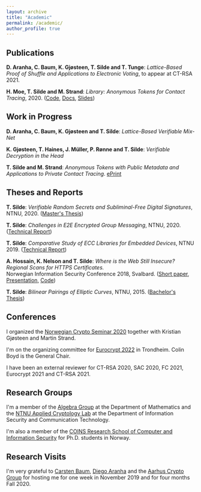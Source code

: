 ```yaml
---
layout: archive
title: "Academic"
permalink: /academic/
author_profile: true
---
```


## Publications

**D. Aranha, C. Baum, K. Gjøsteen, T. Silde and T. Tunge**: _Lattice-Based Proof of Shuffle and Applications to Electronic Voting_, to appear at CT-RSA 2021.

**H. Moe, T. Silde and M. Strand**: _Library: Anonymous Tokens for Contact Tracing_, 2020. ([Code](https://github.com/HenrikWM/anonymous-tokens),
[Docs](https://github.com/HenrikWM/anonymous-tokens/wiki), [Slides](https://tjerandsilde.no/files/Anonym-Smittesporing.pdf))

## Work in Progress

**D. Aranha, C. Baum, K. Gjøsteen and T. Silde**: _Lattice-Based Verifiable Mix-Net_

**K. Gjøsteen, T. Haines, J. Müller, P. Rønne and T. Silde**: _Verifiable Decryption in the Head_

**T. Silde and M. Strand**: _Anonymous Tokens with Public Metadata and Applications to Private Contact Tracing_. [ePrint](https://eprint.iacr.org/2021/203.pdf)

## Theses and Reports

**T. Silde**: _Verifiable Random Secrets and Subliminal-Free Digital Signatures_, NTNU, 2020. ([Master's Thesis](https://tjerandsilde.no/files/Master_Thesis.pdf))

**T. Silde**: _Challenges in E2E Encrypted Group Messaging_, NTNU, 2020. ([Technical Report](https://tjerandsilde.no/files/GroupMessagingReport.pdf))

**T. Silde**: _Comparative Study of ECC Libraries for Embedded Devices_, NTNU 2019. ([Technical Report](https://tjerandsilde.no/files/Comparative-Study-of-ECC-Libraries-for-Embedded-Devices.pdf))

**A. Hossain, K. Nelson and T. Silde**: _Where is the Web Still Insecure? Regional Scans for HTTPS Certificates._  
Norwegian Information Security Conference 2018, Svalbard. ([Short paper](https://tjerandsilde.no/files/Where_is_the_web_still_insecure__Regional_scans_for_HTTPS_certificates.pdf), [Presentation](https://tjerandsilde.no/files/NISK_presentation.pdf), [Code](https://github.com/tjesi/security-scan))

**T. Silde**: _Bilinear Pairings of Elliptic Curves_, NTNU, 2015. ([Bachelor's Thesis](https://tjerandsilde.no/files/Bachelor_Thesis.pdf))

## Conferences
I organized the [Norwegian Crypto Seminar 2020](https://wiki.math.ntnu.no/nks/nks20) together with Kristian Gjøsteen and Martin Strand.

I'm on the organizing committee for [Eurocrypt 2022](https://eurocrypt.iacr.org/2022) in Trondheim. Colin Boyd is the General Chair.

 I have been an external reviewer for CT-RSA 2020, SAC 2020, FC 2021, Eurocrypt 2021 and CT-RSA 2021.

## Research Groups
I'm a member of the [Algebra Group](https://www.ntnu.edu/imf/research/algebra) at the Department of Mathematics and the [NTNU Applied Cryptology Lab](https://www.ntnu.edu/iik/nacl-lab) at the Department of Information Security and Communication Technology.

I'm also a member of the [COINS Research School of Computer and Information Security](https://coinsrs.no) for Ph.D. students in Norway.

## Research Visits
I'm very grateful to [Carsten Baum](http://www.carstenbaum.com), [Diego Aranha](https://sites.google.com/site/dfaranha) and the [Aarhus Crypto Group](https://users-cs.au.dk/orlandi/cryptogroup) for hosting me for one week in November 2019 and for four months Fall 2020.
